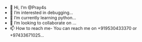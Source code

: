 - 👋 Hi, I’m @Pray4s
- 👀 I’m interested in debugging...
- 🌱 I’m currently learning python...
- 💞️ I’m looking to collaborate on ...
- 📫 How to reach me- You can reach me on +919530433370 or +97433671025...

<!---
Pray4s/Pray4s is a ✨ special ✨ repository because its `README.md` (this file) appears on your GitHub profile.
You can click the Preview link to take a look at your changes.
--->
